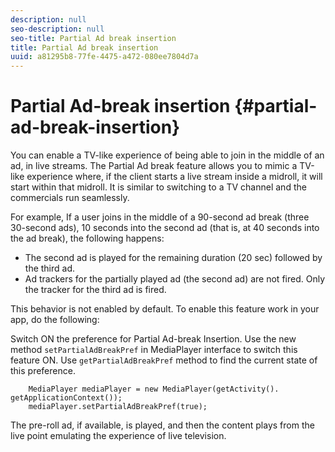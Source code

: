 ```yaml
---
description: null
seo-description: null
seo-title: Partial Ad break insertion
title: Partial Ad break insertion
uuid: a81295b8-77fe-4475-a472-080ee7804d7a
---
```


# Partial Ad-break insertion {#partial-ad-break-insertion}

You can enable a TV-like experience of being able to join in the middle of an ad, in live streams. The Partial Ad break feature allows you to mimic a TV-like experience where, if the client starts a live stream inside a midroll, it will start within that midroll. It is similar to switching to a TV channel and the commercials run seamlessly.

For example, If a user joins in the middle of a 90-second ad break (three 30-second ads), 10 seconds into the second ad (that is, at 40 seconds into the ad break), the following happens:

* The second ad is played for the remaining duration (20 sec) followed by the third ad. 
* Ad trackers for the partially played ad (the second ad) are not fired. Only the tracker for the third ad is fired.

This behavior is not enabled by default. To enable this feature work in your app, do the following:

Switch ON the preference for Partial Ad-break Insertion. Use the new method `setPartialAdBreakPref` in MediaPlayer interface to switch this feature ON. Use `getPartialAdBreakPref` method to find the current state of this preference.

```
    MediaPlayer mediaPlayer = new MediaPlayer(getActivity(). getApplicationContext()); 
    mediaPlayer.setPartialAdBreakPref(true);
```

The pre-roll ad, if available, is played, and then the content plays from the live point emulating the experience of live television.
